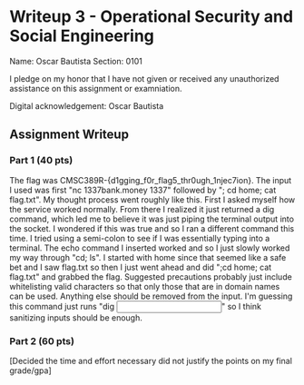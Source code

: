 # Writeup 3 - Operational Security and Social Engineering

Name: Oscar Bautista
Section: 0101

I pledge on my honor that I have not given or received any unauthorized assistance on this assignment or examniation.

Digital acknowledgement: Oscar Bautista

## Assignment Writeup

### Part 1 (40 pts)

The flag was CMSC389R-{d1gging_f0r_flag5_thr0ugh_1njec7ion}. The input I used was first "nc 1337bank.money 1337" followed by "; cd home; cat flag.txt". My thought process went roughly like this. First I asked myself how the service worked normally. From there I realized it just returned a dig command, which led me to believe it was just piping the terminal output into the socket. I wondered if this was true and so I ran a different command this time. I tried using a semi-colon to see if I was essentially typing into a terminal. The echo command I inserted worked and so I just slowly worked my way through "cd; ls". I started with home since that seemed like a safe bet and I saw flag.txt so then I just went ahead and did ";cd home; cat flag.txt" and grabbed the flag. 
Suggested precautions probably just include whitelisting valid characters so that only those that are in domain names can be used. Anything else should be removed from the input. I'm guessing this command just runs "dig <input>" so I think sanitizing inputs should be enough. 


### Part 2 (60 pts)

[Decided the time and effort necessary did not justify the points on my final grade/gpa]
